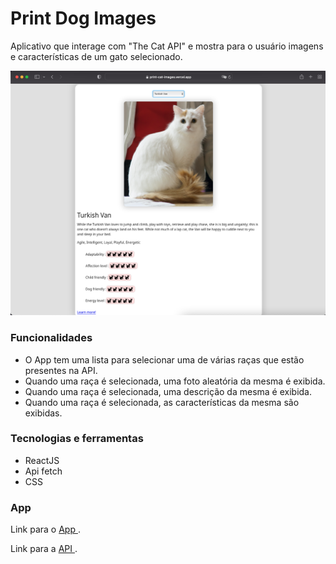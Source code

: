 # Print Dog Images
Aplicativo que interage com "The Cat API" e mostra para o usuário imagens e características de um gato selecionado.

<img src="./print-cat-images.png" />

### Funcionalidades
<ul>
  <li> O App tem uma lista para selecionar uma de várias raças que estão presentes na API. </ li>
  <li> Quando uma raça é selecionada, uma foto aleatória da mesma é exibida. </ li>
  <li> Quando uma raça é selecionada, uma descrição da mesma é exibida. </ li>
  <li> Quando uma raça é selecionada, as características da mesma são exibidas. </ li>
</ul>

### Tecnologias e ferramentas
<ul>
  <li> ReactJS </ li>
  <li> Api fetch </ li>
  <li> CSS </ li>
</ul>

### App
Link para o <a href="https://print-dog-images.vercel.app/"> App </a>.

Link para a <a href="https://thecatapi.com/"> API </a>.
